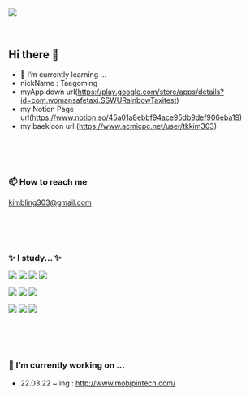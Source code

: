<img src="https://capsule-render.vercel.app/api?type=wave&color=D1B2FF&height=300&section=header&text=TaeKyeong's%20Git&fontSize=90" />
<br/><br/><br/>

## Hi there 👋
- 🌱 I’m currently learning ...
- nickName : Taegoming
- myApp down url(https://play.google.com/store/apps/details?id=com.womansafetaxi.SSWURainbowTaxitest)
- my Notion Page url(https://www.notion.so/45a01a8ebbf94ace95db9def906eba19)
- my baekjoon url (https://www.acmicpc.net/user/tkkim303)
<br/><br/><br/><br/><br/> 
### 📫 How to reach me
kimbling303@gmail.com
<br/><br/><br/><br/><br/>

 ### ✨ I study... ✨
<img
  src="https://img.shields.io/badge/HTML5-E34F26?style=flat-square&logo=HTML5&logoColor=white"
/>
<img src="https://img.shields.io/badge/Kotlin-7F52FF?style=flat-square&logo=Kotlin&logoColor=white"/>
<img src="https://img.shields.io/badge/C++-00599C?style=flat-square&logo=C%2B%2B&logoColor=white"/>
<img src="https://img.shields.io/badge/Visual-Studio-5C2D91?style=flat-square&logo=Visual-Studio&logoColor=white"/>

<img src="https://img.shields.io/badge/Unity-222324?style=flat-square&logo=Unity&logoColor=white"/>  <img src="https://img.shields.io/badge/Java-007396?style=flat-square&logo=Java&logoColor=white"/>  <img src="https://img.shields.io/badge/MySQL-4479A1?style=flat-square&logo=MySQL&logoColor=white"/>

<img src="https://img.shields.io/badge/Android-3DDC84?style=flat-square&logo=Android&logoColor=white"/>  <img src="https://img.shields.io/badge/AndroidStudio-40D1F5?style=flat-square&logo=AndroidStudio&logoColor=white"/>  <img src="https://img.shields.io/badge/CSharp-239120?style=flat-square&logo=CSharp&logoColor=white"/>
<br/><br/><br/><br/><br/>
### 🔭 I’m currently working on ...
- 22.03.22 ~ ing : http://www.mobipintech.com/

<!--
**TaeKyeong-coder/TaeKyeong-coder** is a ✨ _special_ ✨ repository because its `README.md` (this file) appears on your GitHub profile.

Here are some ideas to get you started:

- 🔭 I’m currently working on ...
- 🌱 I’m currently learning ...
- 👯 I’m looking to collaborate on ...
- 🤔 I’m looking for help with ...
- 💬 Ask me about ...
- 📫 How to reach me: ...
- 😄 Pronouns: ...
- ⚡ Fun fact: ...
-->
